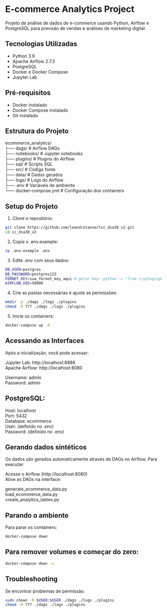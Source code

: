 # E-commerce Analytics Project

Projeto de análise de dados de e-commerce usando Python, Airflow e PostgreSQL para previsão de vendas e análises de marketing digital.

## Tecnologias Utilizadas
- Python 3.9
- Apache Airflow 2.7.3
- PostgreSQL
- Docker e Docker Compose
- Jupyter Lab

## Pré-requisitos
- Docker instalado
- Docker Compose instalado
- Git instalado

## Estrutura do Projeto
ecommerce_analytics/ \
├── dags/                 # Airflow DAGs \
├── notebooks/            # Jupyter notebooks \
├── plugins/              # Plugins do Airflow \
├── sql/                  # Scripts SQL \
├── src/                  # Código fonte \
├── data/                 # Dados gerados \
├── logs/                 # Logs do Airflow \
├── .env                  # Variáveis de ambiente \
└── docker-compose.yml    # Configuração dos containers

## Setup do Projeto

1. Clone o repositório:
```bash
git clone https://github.com/leandrotanno/tcc_dsa30_v2.git
cd cc_dsa30_v2
```
2. Copie o .env.example:
```bash
cp .env.example .env
```

3. Edite .env com seus dados:
```bash
DB_USER=postgres
DB_PASSWORD=postgres123
FERNET_KEY=sua_fernet_key_aqui # gerar key: python -c "from cryptography.fernet import Fernet; print(Fernet.generate_key().decode())"
AIRFLOW_UID=50000
```

4. Crie as pastas necessárias e ajuste as permissões:
```bash
mkdir -p ./dags ./logs ./plugins
chmod -R 777 ./dags ./logs ./plugins
```

5. Inicie os containers:
```bash
docker-compose up -d
```

## Acessando as Interfaces
Após a inicialização, você pode acessar:

Jupyter Lab: http://localhost:8888 \
Apache Airflow: http://localhost:8080

Username: admin \
Password: admin


## PostgreSQL:

Host: localhost \
Port: 5432 \
Database: ecommerce \
User: (definido no .env) \
Password: (definido no .env)



## Gerando dados sintéticos
Os dados são gerados automaticamente através de DAGs no Airflow. Para executar:

Acesse o Airflow (http://localhost:8080) \
Ative as DAGs na interface:

generate_ecommerce_data.py \
load_ecommerce_data.py \
create_analytics_tables.py

## Parando o ambiente
Para parar os containers:
```bash
docker-compose down
```

## Para remover volumes e começar do zero:
```bash
docker-compose down -v
```

## Troubleshooting

Se encontrar problemas de permissão:
```bash
sudo chown -R $USER:$USER ./dags ./logs ./plugins
chmod -R 777 ./dags ./logs ./plugins
```

